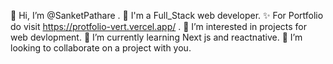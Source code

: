 👋 Hi, I’m @SanketPathare .
👋 I'm a Full_Stack web developer.
✨ For Portfolio do visit https://protfolio-vert.vercel.app/ .
👀 I’m interested in projects for web devlopment.
🌱 I’m currently learning Next js and reactnative.
💞️ I’m looking to collaborate on a project with you.
